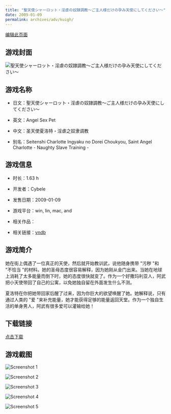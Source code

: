 ```yaml
---
title: "聖天使シャーロット・淫虐の奴隷調教～ご主人様だけの孕み天使にしてください～"
date: 2009-01-09
permalink: archives/adv/kuigh/
---
```

[编辑此页面](https://github.com/ACG-3/ADV3-source/blob/main/source/_posts/%E8%81%96%E5%A4%A9%E4%BD%BF%E3%82%B7%E3%83%A3%E3%83%BC%E3%83%AD%E3%83%83%E3%83%88%E3%83%BB%E6%B7%AB%E8%99%90%E3%81%AE%E5%A5%B4%E9%9A%B7%E8%AA%BF%E6%95%99%EF%BD%9E%E3%81%94%E4%B8%BB%E4%BA%BA%E6%A7%98%E3%81%A0%E3%81%91%E3%81%AE%E5%AD%95%E3%81%BF%E5%A4%A9%E4%BD%BF%E3%81%AB%E3%81%97%E3%81%A6%E3%81%8F%E3%81%A0%E3%81%95%E3%81%84%EF%BD%9E.md)

## 游戏封面

![聖天使シャーロット・淫虐の奴隷調教～ご主人様だけの孕み天使にしてください～](https://pan.timero.xyz/d/onedrive/img_lib_001/%E8%81%96%E5%A4%A9%E4%BD%BF%E3%82%B7%E3%83%A3%E3%83%BC%E3%83%AD%E3%83%83%E3%83%88%E3%83%BB%E6%B7%AB%E8%99%90%E3%81%AE%E5%A5%B4%E9%9A%B7%E8%AA%BF%E6%95%99%EF%BD%9E%E3%81%94%E4%B8%BB%E4%BA%BA%E6%A7%98%E3%81%A0%E3%81%91%E3%81%AE%E5%AD%95%E3%81%BF%E5%A4%A9%E4%BD%BF%E3%81%AB%E3%81%97%E3%81%A6%E3%81%8F%E3%81%A0%E3%81%95%E3%81%84%EF%BD%9E_cover.avif)


## 游戏名称

- 日文：聖天使シャーロット・淫虐の奴隷調教～ご主人様だけの孕み天使にしてください～
- 英文：Angel Sex Pet
- 中文：圣天使夏洛特・淫虐之奴隶调教

- 别名：Seitenshi Charlotte Ingyaku no Dorei Choukyou, Saint Angel Charlotte - Naughty Slave Training -


## 游戏信息

- 时长：1.63 h
- 开发者：Cybele
- 发售日期：2009-01-09
- 游戏平台：win, lin, mac, and
- 相关作品：

- 相关链接：[vndb](https://vndb.org/v1520)


## 游戏简介

她在街上偶遇了一位真正的天使，然后就开始教训武，说他随身携带 "污秽 "和 "不恰当 "的材料。她的圣母态度很容易解释，因为她刚从金门出来。当她在地球上消耗了太多能量而倒下时，她的态度很快就变了。作为一个好撒玛利亚人，阿武把小天使带回了自己的公寓，以免她独自留在外面发生什么不测。

夏洛特在你把她带回家后醒了过来，因为你巨大的欲望唤醒了她。她解释说，只有通过人类的 "爱 "来补充能量，她才能获得足够的能量返回天堂。作为一个独自生活的单身男人，阿武有很多爱可以灌输给她！




## 下载链接

[点击下载](https://pan.timero.xyz/onedrive/adv_lib_001/%E8%81%96%E5%A4%A9%E4%BD%BF%E3%82%B7%E3%83%A3%E3%83%BC%E3%83%AD%E3%83%83%E3%83%88%E3%83%BB%E6%B7%AB%E8%99%90%E3%81%AE%E5%A5%B4%E9%9A%B7%E8%AA%BF%E6%95%99%EF%BD%9E%E3%81%94%E4%B8%BB%E4%BA%BA%E6%A7%98%E3%81%A0%E3%81%91%E3%81%AE%E5%AD%95%E3%81%BF%E5%A4%A9%E4%BD%BF%E3%81%AB%E3%81%97%E3%81%A6%E3%81%8F%E3%81%A0%E3%81%95%E3%81%84%EF%BD%9E)


## 游戏截图


![Screenshot 1](https://pan.timero.xyz/d/onedrive/img_lib_001/%E8%81%96%E5%A4%A9%E4%BD%BF%E3%82%B7%E3%83%A3%E3%83%BC%E3%83%AD%E3%83%83%E3%83%88%E3%83%BB%E6%B7%AB%E8%99%90%E3%81%AE%E5%A5%B4%E9%9A%B7%E8%AA%BF%E6%95%99%EF%BD%9E%E3%81%94%E4%B8%BB%E4%BA%BA%E6%A7%98%E3%81%A0%E3%81%91%E3%81%AE%E5%AD%95%E3%81%BF%E5%A4%A9%E4%BD%BF%E3%81%AB%E3%81%97%E3%81%A6%E3%81%8F%E3%81%A0%E3%81%95%E3%81%84%EF%BD%9E_Screenshot_1.avif)

![Screenshot 2](https://pan.timero.xyz/d/onedrive/img_lib_001/%E8%81%96%E5%A4%A9%E4%BD%BF%E3%82%B7%E3%83%A3%E3%83%BC%E3%83%AD%E3%83%83%E3%83%88%E3%83%BB%E6%B7%AB%E8%99%90%E3%81%AE%E5%A5%B4%E9%9A%B7%E8%AA%BF%E6%95%99%EF%BD%9E%E3%81%94%E4%B8%BB%E4%BA%BA%E6%A7%98%E3%81%A0%E3%81%91%E3%81%AE%E5%AD%95%E3%81%BF%E5%A4%A9%E4%BD%BF%E3%81%AB%E3%81%97%E3%81%A6%E3%81%8F%E3%81%A0%E3%81%95%E3%81%84%EF%BD%9E_Screenshot_2.avif)

![Screenshot 3](https://pan.timero.xyz/d/onedrive/img_lib_001/%E8%81%96%E5%A4%A9%E4%BD%BF%E3%82%B7%E3%83%A3%E3%83%BC%E3%83%AD%E3%83%83%E3%83%88%E3%83%BB%E6%B7%AB%E8%99%90%E3%81%AE%E5%A5%B4%E9%9A%B7%E8%AA%BF%E6%95%99%EF%BD%9E%E3%81%94%E4%B8%BB%E4%BA%BA%E6%A7%98%E3%81%A0%E3%81%91%E3%81%AE%E5%AD%95%E3%81%BF%E5%A4%A9%E4%BD%BF%E3%81%AB%E3%81%97%E3%81%A6%E3%81%8F%E3%81%A0%E3%81%95%E3%81%84%EF%BD%9E_Screenshot_3.avif)

![Screenshot 4](https://pan.timero.xyz/d/onedrive/img_lib_001/%E8%81%96%E5%A4%A9%E4%BD%BF%E3%82%B7%E3%83%A3%E3%83%BC%E3%83%AD%E3%83%83%E3%83%88%E3%83%BB%E6%B7%AB%E8%99%90%E3%81%AE%E5%A5%B4%E9%9A%B7%E8%AA%BF%E6%95%99%EF%BD%9E%E3%81%94%E4%B8%BB%E4%BA%BA%E6%A7%98%E3%81%A0%E3%81%91%E3%81%AE%E5%AD%95%E3%81%BF%E5%A4%A9%E4%BD%BF%E3%81%AB%E3%81%97%E3%81%A6%E3%81%8F%E3%81%A0%E3%81%95%E3%81%84%EF%BD%9E_Screenshot_4.avif)

![Screenshot 5](https://pan.timero.xyz/d/onedrive/img_lib_001/%E8%81%96%E5%A4%A9%E4%BD%BF%E3%82%B7%E3%83%A3%E3%83%BC%E3%83%AD%E3%83%83%E3%83%88%E3%83%BB%E6%B7%AB%E8%99%90%E3%81%AE%E5%A5%B4%E9%9A%B7%E8%AA%BF%E6%95%99%EF%BD%9E%E3%81%94%E4%B8%BB%E4%BA%BA%E6%A7%98%E3%81%A0%E3%81%91%E3%81%AE%E5%AD%95%E3%81%BF%E5%A4%A9%E4%BD%BF%E3%81%AB%E3%81%97%E3%81%A6%E3%81%8F%E3%81%A0%E3%81%95%E3%81%84%EF%BD%9E_Screenshot_5.avif)

